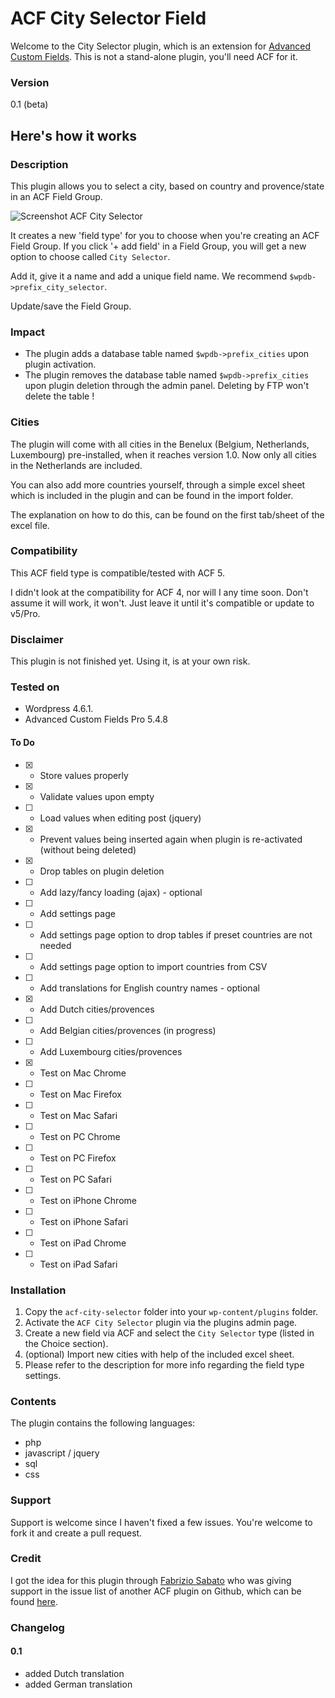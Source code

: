 # ACF City Selector Field

Welcome to the City Selector plugin, which is an extension for [Advanced Custom Fields](http://www.advancedcustomfields.com). This is not a stand-alone plugin, you'll need ACF for it.

### Version

0.1 (beta)

## Here's how it works

### Description

This plugin allows you to select a city, based on country and provence/state in an ACF Field Group.

![Screenshot ACF City Selector](http://beee4life.github.com/beee4life.github.io/images/screenshot-acf-city-selector.jpg)

It creates a new 'field type' for you to choose when you're creating an ACF Field Group. If you click '+ add field' in a Field Group, you will get a new option to choose called `City Selector`.

Add it, give it a name and add a unique field name. We recommend `$wpdb->prefix_city_selector`.

Update/save the Field Group.

### Impact

* The plugin adds a database table named `$wpdb->prefix_cities` upon plugin activation.
* The plugin removes the database table named `$wpdb->prefix_cities` upon plugin deletion through the admin panel. Deleting by FTP won't delete the table !

### Cities

The plugin will come with all cities in the Benelux (Belgium, Netherlands, Luxembourg) pre-installed, when it reaches version 1.0. Now only all cities in the Netherlands are included.

You can also add more countries yourself, through a simple excel sheet which is included in the plugin and can be found in the import folder.

The explanation on how to do this, can be found on the first tab/sheet of the excel file.

### Compatibility

This ACF field type is compatible/tested with ACF 5.

I didn't look at the compatibility for ACF 4, nor will I any time soon. Don't assume it will work, it won't. Just leave it until it's compatible or update to v5/Pro.

### Disclaimer

This plugin is not finished yet. Using it, is at your own risk.

### Tested on

* Wordpress 4.6.1.
* Advanced Custom Fields Pro 5.4.8

#### To Do
* [X] - Store values properly
* [X] - Validate values upon empty
* [ ] - Load values when editing post (jquery)
* [X] - Prevent values being inserted again when plugin is re-activated (without being deleted)
* [X] - Drop tables on plugin deletion
* [ ] - Add lazy/fancy loading (ajax) - optional
* [ ] - Add settings page
* [ ] - Add settings page option to drop tables if preset countries are not needed
* [ ] - Add settings page option to import countries from CSV
* [ ] - Add translations for English country names - optional
* [X] - Add Dutch cities/provences
* [ ] - Add Belgian cities/provences (in progress)
* [ ] - Add Luxembourg cities/provences
* [X] - Test on Mac Chrome
* [ ] - Test on Mac Firefox
* [ ] - Test on Mac Safari
* [ ] - Test on PC Chrome
* [ ] - Test on PC Firefox
* [ ] - Test on PC Safari
* [ ] - Test on iPhone Chrome
* [ ] - Test on iPhone Safari
* [ ] - Test on iPad Chrome
* [ ] - Test on iPad Safari

### Installation

1. Copy the `acf-city-selector` folder into your `wp-content/plugins` folder.
2. Activate the `ACF City Selector` plugin via the plugins admin page.
3. Create a new field via ACF and select the `City Selector` type (listed in the Choice section).
4. (optional) Import new cities with help of the included excel sheet.
5. Please refer to the description for more info regarding the field type settings.

### Contents

The plugin contains the following languages:
* php
* javascript / jquery
* sql
* css

### Support

Support is welcome since I haven't fixed a few issues. You're welcome to fork it and create a pull request.

### Credit

I got the idea for this plugin through [Fabrizio Sabato](https://github.com/fab01) who was giving support in the issue list of another ACF plugin on Github, which can be found [here](http://www.deskema.it/en/articles/multi-level-country-state-city-cascading-select-wordpress).

### Changelog

#### 0.1

* added Dutch translation
* added German translation
